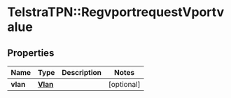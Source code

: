 # TelstraTPN::RegvportrequestVportvalue

## Properties
Name | Type | Description | Notes
------------ | ------------- | ------------- | -------------
**vlan** | [**Vlan**](Vlan.md) |  | [optional] 


